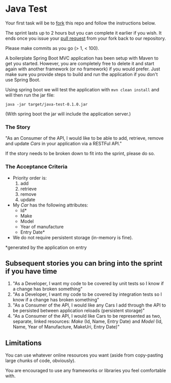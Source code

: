 Java Test
=========

Your first task will be to [fork](https://help.github.com/articles/fork-a-repo/) this repo and follow the instructions 
below.

The sprint lasts up to 2 hours but you can complete it earlier if you wish. 
It ends once you issue your [pull request](https://help.github.com/articles/using-pull-requests/#fork--pull) from your 
fork back to our repository.

Please make commits as you go (> 1, < 100). 

A boilerplate Spring Boot MVC application has been setup with Maven to get you started.
However, you are completely free to delete it and start again with another framework (or no framework) if you would prefer. 
Just make sure you provide steps to build and run the application if you don't use Spring Boot.
  
Using spring boot we will test the application with `mvn clean install` and will then run the jar file:

    java -jar target/java-test-0.1.0.jar

(With spring boot the jar will include the application server.)

### The Story

"As an Consumer of the API, I would like to be able to add, retrieve, remove and update *Cars* in your application via a RESTFul API."

If the story needs to be broken down to fit into the sprint, please do so.

### The Acceptance Criteria

- Priority order is:
  1. add
  2. retrieve 
  3. remove
  4. update
- My *Car* has the following attributes:
  - Id*
  - Make
  - Model
  - Year of manufacture
  - Entry Date*
- We do not require persistent storage (in-memory is fine).

*generated by the application on entry

## Subsequent stories you can bring into the sprint if you have time

1. "As a Developer, I want my code to be covered by unit tests so I know if a change has broken something"
1. "As a Developer, I want my code to be covered by integration tests so I know if a change has broken something"
1. "As a Consumer of the API, I would like any Cars I add through the API to be persisted between application reloads (persistent storage)"  
1. "As a Consumer of the API, I would like Cars to be represented as two, separate, linked resources: *Make* (Id, Name, Entry Date) and *Model* (Id, Name, Year of Manufacture, MakeUri, Entry Date)"  

## Limitations

You can use whatever online resources you want (aside from copy-pasting large chunks of code, obviously).

You are encouraged to use any frameworks or libraries you feel comfortable with.